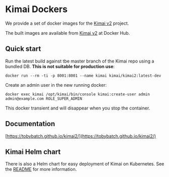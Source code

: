 # Kimai Dockers


We provide a set of docker images for the [Kimai v2](https://github.com/kevinpapst/kimai2) project.

The built images are available from [Kimai v2](https://hub.docker.com/repository/docker/kimai/kimai2) at Docker Hub.

## Quick start

Run the latest build against tbe master branch of the Kimai repo using a bundled DB. **This is not suitable for production use**:

    docker run --rm -ti -p 8001:8001 --name kimai kimai/kimai2:latest-dev

Create an admin user in the new running docker:

    docker exec kimai /opt/kimai/bin/console kimai:create-user admin admin@example.com ROLE_SUPER_ADMIN

This docker transient and will disappear when you stop the container.

## Documentation

[https://tobybatch.github.io/kimai2/](https://tobybatch.github.io/kimai2/)

## Kimai Helm chart

There is also a Helm chart for easy deployment of Kimai on Kubernetes. See the [README](docs/helm/README.md) for more information.
